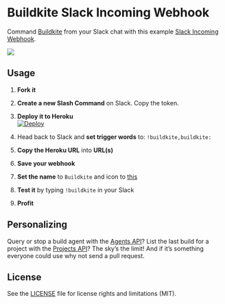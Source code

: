 # Buildkite Slack Incoming Webhook

Command [Buildkite](https://buildkite.com/) from your Slack chat with this example [Slack Incoming Webhook](https://api.slack.com/incoming-webhooks).

![](http://i.imgur.com/xwPIHSE.gif)

## Usage

1. **Fork it**

1. **Create a new Slash Command** on Slack. Copy the token.

1. **Deploy it to Heroku** <br>[![Deploy](https://www.herokucdn.com/deploy/button.svg)](https://heroku.com/deploy)

1. Head back to Slack and **set trigger words** to: `!buildkite,buildkite:`

1. **Copy the Heroku URL** into **URL(s)**

1. **Save your webhook**

1. **Set the name** to `Buildkite` and icon to [this](http://i.imgur.com/JDjeaCq.jpg)

1. **Test it** by typing `!buildkite` in your Slack

1. **Profit**

## Personalizing

Query or stop a build agent with the [Agents API](https://buildkite.com/docs/api)? List the last build for a project with the [Projects API](https://buildkite.com/docs/projects)? The sky’s the limit! And if it’s something everyone could use why not send a pull request.

## License

See the [LICENSE](LICENSE.md) file for license rights and limitations (MIT).
